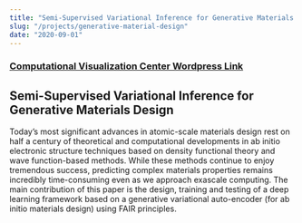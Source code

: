 ```yaml
---
title: "Semi-Supervised Variational Inference for Generative Materials Design"
slug: "/projects/generative-material-design"
date: "2020-09-01"
---
```


### [Computational Visualization Center Wordpress Link](https://cvcweb.oden.utexas.edu/cvcwp/projects/generative-materials-design/)

## Semi-Supervised Variational Inference for Generative Materials Design

Today’s most significant advances in atomic-scale materials design rest on half a century of theoretical and computational developments in ab initio electronic structure techniques based on density functional theory and wave function-based methods. While these methods continue to enjoy tremendous success, predicting complex materials properties remains incredibly time-consuming even as we approach exascale computing. The main contribution of this paper is the design, training and testing of a deep learning framework based on a generative variational auto-encoder (for ab initio materials design) using FAIR principles.
